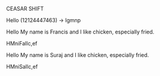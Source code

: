 CEASAR SHIFT

Hello (12124447463) -> Igmnp


Hello My name is Francis and I like chicken, especially fried.

HMniFaIlc,ef

Hello My name is Suraj and I like chicken, especially fried.

HMniSaIlc,ef
